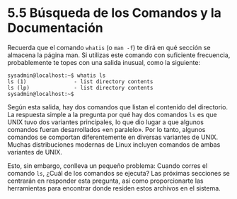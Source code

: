 # 5.5 Búsqueda de los Comandos y la Documentación
Recuerda que el comando `whatis` (o `man -f`) te dirá en qué sección se almacena la página man. Si utilizas este comando con suficiente frecuencia, probablemente te topes con una salida inusual, como la siguiente:

```shell-session
sysadmin@localhost:~$ whatis ls                                              
ls (1)               - list directory contents 
ls (lp)              - list directory contents                                 
sysadmin@localhost:~$ 
```

Según esta salida, hay dos comandos que listan el contenido del directorio. La respuesta simple a la pregunta por qué hay dos comandos `ls` es que UNIX tuvo dos variantes principales, lo que dio lugar a que algunos comandos fueran desarrollados «en paralelo». Por lo tanto, algunos comandos se comportan diferentemente en diversas variantes de UNIX. Muchas distribuciones modernas de Linux incluyen comandos de ambas variantes de UNIX.

Esto, sin embargo, conlleva un pequeño problema: Cuando corres el comando `ls`, ¿Cuál de los comandos se ejecuta? Las próximas secciones se centrarán en responder esta pregunta, así como proporcionarte las herramientas para encontrar donde residen estos archivos en el sistema.